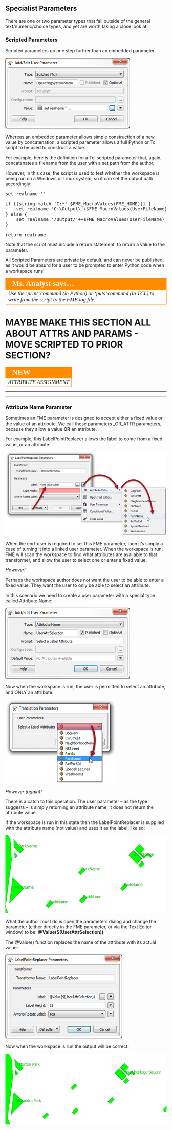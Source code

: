 ## Specialist Parameters ##
There are one or two parameter types that fall outside of the general text/numeric/choice types, and yet are worth taking a close look at.


### Scripted Parameters ###

Scripted parameters go one step further than an embedded parameter.

![](./Images/Img1.36.ScriptedParameter.png)

Whereas an embedded parameter allows simple construction of a new value by concatenation, a scripted parameter allows a full Python or Tcl script to be used to construct a value.

For example, here is the definition for a Tcl scripted parameter that, again, concatenates a filename from the user with a set path from the author.

However, in this case, the script is used to test whether the workspace is being run on a Windows or Linux system, so it can set the output path accordingly:

<pre>
set realname ''

if {[string match 'C:*' $FME_MacroValues(FME_HOME)]} {
	set realname 'C:\Output\'+$FME_MacroValues(UserFileName)
} else {
	set realname '/Output/'++$FME_MacroValues(UserFileName)
}

return realname
</pre>


Note that the script must include a return statement, to return a value to the parameter.

All Scripted Parameters are private by default, and can never be published, as it would be absurd for a user to be prompted to enter Python code when a workspace runs!

<table style="border-spacing: 0px">
<tr>
<td style="vertical-align:middle;background-color:darkorange;border: 2px solid darkorange">
<i class="fa fa-quote-left fa-lg fa-pull-left fa-fw" style="color:white;padding-right: 12px;vertical-align:text-top"></i>
<span style="color:white;font-size:x-large;font-weight: bold;font-family:serif">Ms. Analyst says…</span>
</td>
</tr>

<tr>
<td style="border: 1px solid darkorange">
<span style="font-family:serif; font-style:italic; font-size:larger">
Use the ‘print’ command (in Python) or ‘puts’ command (in TCL) to write from the script to the FME log file.
</span>
</td>
</tr>
</table>

# MAYBE MAKE THIS SECTION ALL ABOUT ATTRS AND PARAMS - MOVE SCRIPTED TO PRIOR SECTION? #

<!--New Section--> 

<table style="border-spacing: 0px">
<tr>
<td style="vertical-align:middle;background-color:darkorange;border: 2px solid darkorange">
<i class="fa fa-bolt fa-lg fa-pull-left fa-fw" style="color:white;padding-right: 12px;vertical-align:text-top"></i>
<span style="color:white;font-size:x-large;font-weight: bold;font-family:serif">NEW</span>
</td>
</tr>

<tr>
<td style="border: 1px solid darkorange">
<span style="font-family:serif; font-style:italic; font-size:larger">
ATTRIBUTE ASSIGNMENT
</span>
</td>
</tr>
</table>

---






---

### Attribute Name Parameter ###

Sometimes an FME parameter is designed to accept either a fixed value or the value of an attribute. We call these parameters \_OR_ATTR parameters, because they allow a value **OR** an attribute.

For example, this LabelPointReplacer allows the label to come from a fixed value, or an attribute:

![](./Images/Img1.37.ORATTRParameterInTransformer.png)

When the end-user is required to set this FME parameter, then it’s simply a case of turning it into a linked user parameter. When the workspace is run, FME will scan the workspace to find what attributes are available to that transformer, and allow the user to select one or enter a fixed value.

*However!* 

Perhaps the workspace author does not want the user to be able to enter a fixed value. They want the user to only be able to select an attribute.

In this scenario we need to create a user parameter with a special type called Attribute Name:

![](./Images/Img1.38.AttrNameParameter.png)

Now when the workspace is run, the user is permitted to select an attribute, and ONLY an attribute:

![](./Images/Img1.39.AttrNameSelection.png)

*However (again)!*

There is a catch to this operation. The user parameter – as the type suggests – is simply returning an attribute name; it does not return the attribute value.

If the workspace is run in this state then the LabelPointReplacer is supplied with the attribute name (not value) and uses it as the label, like so:

![](./Images/Img1.40.AttrNameParameterBadResult.png)

What the author must do is open the parameters dialog and change the parameter (either directly in the FME parameter, or via the Text Editor window) to be: **@Value($(UserAttrSelection))**

The @Value() function replaces the name of the attribute with its actual value:

![](./Images/Img1.41.AttrNameParameterUsedCorrectly.png)

Now when the workspace is run the output will be correct:

![](./Images/Img1.42.AttrNameParameterGoodResult.png)